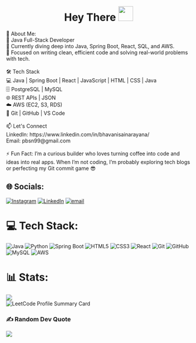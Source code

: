 <h1 align="center">Hey There <img src="https://media.giphy.com/media/hvRJCLFzcasrR4ia7z/giphy.gif" width="40"></h1>
 💫 About Me:
<br>🚀 Java Full-Stack Developer<br>🧠 Currently diving deep into Java, Spring Boot, React, SQL, and AWS.  <br>🎯 Focused on writing clean, efficient code and solving real-world problems with tech.<br><br>🛠️ Tech Stack<br>💻 Java | Spring Boot | React | JavaScript | HTML | CSS | Java<br>🗄️ PostgreSQL | MySQL<br>🌐 REST APIs | JSON <br>☁️ AWS (EC2, S3, RDS) <br>🔧 Git | GitHub | VS Code <br><br>📫 Let's Connect<br>LinkedIn: https://www.linkedin.com/in/bhavanisainarayana/<br>Email: pbsn99@gmail.com<br><br>⚡ Fun Fact: I’m a curious builder who loves turning coffee into code and ideas into real apps. When I’m not coding, I’m probably exploring tech blogs or perfecting my Git commit game 😎


## 🌐 Socials:
[![Instagram](https://img.shields.io/badge/Instagram-%23E4405F.svg?logo=Instagram&logoColor=white)](https://instagram.com/_balu_nayudu) [![LinkedIn](https://img.shields.io/badge/LinkedIn-%230077B5.svg?logo=linkedin&logoColor=white)](https://linkedin.com/in/bhavanisainarayana) [![email](https://img.shields.io/badge/Email-D14836?logo=gmail&logoColor=white)](mailto:pbsn99@gmail.com) 

# 💻 Tech Stack:
![Java](https://img.shields.io/badge/java-%23ED8B00.svg?style=plastic&logo=openjdk&logoColor=white) ![Python](https://img.shields.io/badge/python-3670A0?style=plastic&logo=python&logoColor=ffdd54) ![Spring Boot](https://img.shields.io/badge/spring%20boot-%236DB33F.svg?style=plastic&logo=spring-boot&logoColor=white) ![HTML5](https://img.shields.io/badge/html5-%23E34F26.svg?style=plastic&logo=html5&logoColor=white) ![CSS3](https://img.shields.io/badge/css3-%231572B6.svg?style=plastic&logo=css3&logoColor=white) ![React](https://img.shields.io/badge/react-%2320232a.svg?style=plastic&logo=react&logoColor=%2361DAFB) ![Git](https://img.shields.io/badge/git-%23F05033.svg?style=plastic&logo=git&logoColor=white)  ![GitHub](https://img.shields.io/badge/github-%23121011.svg?style=plastic&logo=github&logoColor=white) ![MySQL](https://img.shields.io/badge/mysql-4479A1.svg?style=plastic&logo=mysql&logoColor=white) ![AWS](https://img.shields.io/badge/AWS-%23FF9900.svg?style=plastic&logo=amazon-aws&logoColor=white)

# 📊 Stats:
![](https://nirzak-streak-stats.vercel.app/?user=PBSN99&theme=dark&hide_border=true)<br/>
![LeetCode Profile Summary Card](https://leetcard.jacoblin.cool/PBSN99?theme=dark)

### ✍️ Random Dev Quote
![](https://quotes-github-readme.vercel.app/api?type=horizontal&theme=radical)
